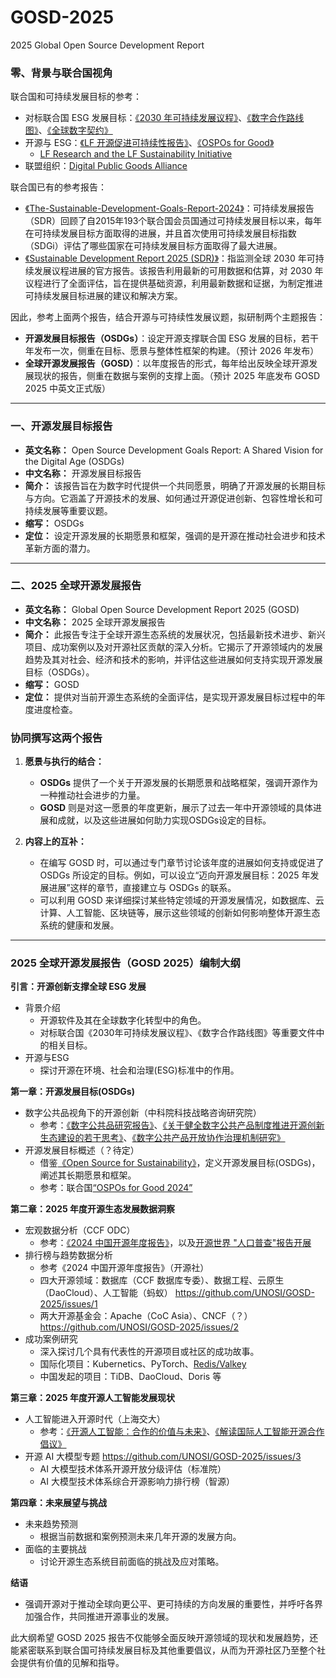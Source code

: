 # GOSD-2025
2025 Global Open Source Development Report

### 零、背景与联合国视角

联合国和可持续发展目标的参考：
- 对标联合国 ESG 发展目标：[《2030 年可持续发展议程》](https://www.un.org/sustainabledevelopment/zh/development-agenda/)、[《数字合作路线图》](https://www.un.org/zh/content/digital-cooperation-roadmap/)、[《全球数字契约》](https://www.un.org/zh/documents/treaty/A-RES-79-1-Annex-I)
- 开源与 ESG：[《LF 开源促进可持续性报告》](https://www.linuxfoundation.org/research/open-source-sustainability)、[《OSPOs for Good》](https://www.un.org/digital-emerging-technologies/sites/www.un.org.techenvoy/files/OSPOs_for_Good_Report_1.pdf)
  - [LF Research and the LF Sustainability Initiative](https://www.youtube.com/watch?v=goUhTzZkFDg)
- 联盟组织：[Digital Public Goods Alliance](https://www.digitalpublicgoods.net/)

联合国已有的参考报告：
- [《The-Sustainable-Development-Goals-Report-2024》](https://unstats.un.org/sdgs/report/2024/)：可持续发展报告（SDR）回顾了自2015年193个联合国会员国通过可持续发展目标以来，每年在可持续发展目标方面取得的进展，并且首次使用可持续发展目标指数（SDGi）评估了哪些国家在可持续发展目标方面取得了最大进展。
- [《Sustainable Development Report 2025 (SDR)》](https://dashboards.sdgindex.org/)：指监测全球 2030 年可持续发展议程进展的官方报告。该报告利用最新的可用数据和估算，对 2030 年议程进行了全面评估，旨在提供基础资源，利用最新数据和证据，为制定推进可持续发展目标进展的建议和解决方案。

因此，参考上面两个报告，结合开源与可持续性发展议题，拟研制两个主题报告：

- **开源发展目标报告（OSDGs）**：设定开源支撑联合国 ESG 发展的目标，若干年发布一次，侧重在目标、愿景与整体性框架的构建。（预计 2026 年发布）
- **全球开源发展报告（GOSD）**：以年度报告的形式，每年给出反映全球开源发展现状的报告，侧重在数据与案例的支撑上面。（预计 2025 年底发布 GOSD 2025 中英文正式版）

----

### 一、开源发展目标报告

- **英文名称：** Open Source Development Goals Report: A Shared Vision for the Digital Age (OSDGs)
- **中文名称：** 开源发展目标报告
- **简介：** 该报告旨在为数字时代提供一个共同愿景，明确了开源发展的长期目标与方向。它涵盖了开源技术的发展、如何通过开源促进创新、包容性增长和可持续发展等重要议题。
- **缩写：** OSDGs
- **定位：** 设定开源发展的长期愿景和框架，强调的是开源在推动社会进步和技术革新方面的潜力。

----

### 二、2025 全球开源发展报告

- **英文名称：** Global Open Source Development Report 2025 (GOSD)
- **中文名称：** 2025 全球开源发展报告
- **简介：** 此报告专注于全球开源生态系统的发展状况，包括最新技术进步、新兴项目、成功案例以及对开源社区贡献的深入分析。它揭示了开源领域内的发展趋势及其对社会、经济和技术的影响，并评估这些进展如何支持实现开源发展目标（OSDGs）。
- **缩写：** GOSD
- **定位：** 提供对当前开源生态系统的全面评估，是实现开源发展目标过程中的年度进度检查。

### 协同撰写这两个报告

1. **愿景与执行的结合：**
   - **OSDGs** 提供了一个关于开源发展的长期愿景和战略框架，强调开源作为一种推动社会进步的力量。
   - **GOSD** 则是对这一愿景的年度更新，展示了过去一年中开源领域的具体进展和成就，以及这些进展如何助力实现OSDGs设定的目标。

2. **内容上的互补：**
   - 在编写 GOSD 时，可以通过专门章节讨论该年度的进展如何支持或促进了 OSDGs 所设定的目标。例如，可以设立“迈向开源发展目标：2025 年发展进展”这样的章节，直接建立与 OSDGs 的联系。
   - 可以利用 GOSD 来详细探讨某些特定领域的开源发展情况，如数据库、云计算、人工智能、区块链等，展示这些领域的创新如何影响整体开源生态系统的健康和发展。
  
----

### 2025 全球开源发展报告（GOSD 2025）编制大纲

**引言：开源创新支撑全球 ESG 发展**
- 背景介绍
  - 开源软件及其在全球数字化转型中的角色。
  - 对标联合国《2030年可持续发展议程》、《数字合作路线图》等重要文件中的相关目标。
- 开源与ESG
  - 探讨开源在环境、社会和治理(ESG)标准中的作用。

**第一章：开源发展目标(OSDGs)**
- 数字公共品视角下的开源创新（中科院科技战略咨询研究院）
  - 参考：[《数字公共品研究报告》](https://www.zwbdata.com/upfiles/attachment/2025/0123/34a03c85-2acf-09ae-d0dd-53243f1ba3b1.pdf)、[《关于健全数字公共产品制度推进开源创新生态建设的若干思考》](http://old2022.bulletin.cas.cn/zgkxyyk/ch/reader/view_abstract.aspx?file_no=20241112&flag=1)、[《数字公共产品开放协作治理机制研究》](https://cstj.cqvip.com/Qikan/Article/Detail?id=7200172517)
- 开源发展目标概述（？待定）
  - 借鉴[《Open Source for Sustainability》](https://www.linuxfoundation.org/research/open-source-sustainability)，定义开源发展目标(OSDGs)，阐述其长期愿景和框架。
  - 参考：联合国[“OSPOs for Good 2024”](https://www.un.org/digital-emerging-technologies/content/ospos-good-2024)
 
**第二章：2025 年度开源生态发展数据洞察**
- 宏观数据分析（CCF ODC）
  - 参考：[《2024 中国开源年度报告》](https://kaiyuanshe.github.io/2024-China-Open-Source-Report/)，以及[开源世界 "人口普查"报告开展](https://open-digger.cn/blog/2025-4-11-global-developer-analysis)
- 排行榜与趋势数据分析
  - 参考《2024 中国开源年度报告》（开源社）
  - 四大开源领域：数据库（CCF 数据库专委）、数据工程、云原生（DaoCloud）、人工智能（蚂蚁） https://github.com/UNOSI/GOSD-2025/issues/1
  - 两大开源基金会：Apache（CoC Asia）、CNCF（？） https://github.com/UNOSI/GOSD-2025/issues/2
- 成功案例研究
  - 深入探讨几个具有代表性的开源项目或社区的成功故事。
  - 国际化项目：Kubernetics、PyTorch、[Redis/Valkey](https://open-digger.cn/blog/2024-04-04-redis-analysis)
  - 中国发起的项目：TiDB、DaoCloud、Doris 等

**第三章：2025 年度开源人工智能发展现状**
- 人工智能进入开源时代（上海交大）
  - 参考：[《开源人工智能：合作的价值与未来》](https://www.sipa.sjtu.edu.cn/show/6336)、[《解读国际人工智能开源合作倡议》](https://mp.weixin.qq.com/s/o9_Jkz6ZwbnN1qn7RaLUpQ)
- 开源 AI 大模型专题 https://github.com/UNOSI/GOSD-2025/issues/3
  - AI 大模型技术体系开源开放分级评估（标准院）
  - AI 大模型技术体系综合开源影响力排行榜（智源）

**第四章：未来展望与挑战**
- 未来趋势预测
  - 根据当前数据和案例预测未来几年开源的发展方向。
- 面临的主要挑战
  - 讨论开源生态系统目前面临的挑战及应对策略。

**结语**
- 强调开源对于推动全球向更公平、更可持续的方向发展的重要性，并呼吁各界加强合作，共同推进开源事业的发展。

此大纲希望 GOSD 2025 报告不仅能够全面反映开源领域的现状和发展趋势，还能紧密联系到联合国可持续发展目标及其他重要倡议，从而为开源社区乃至整个社会提供有价值的见解和指导。
